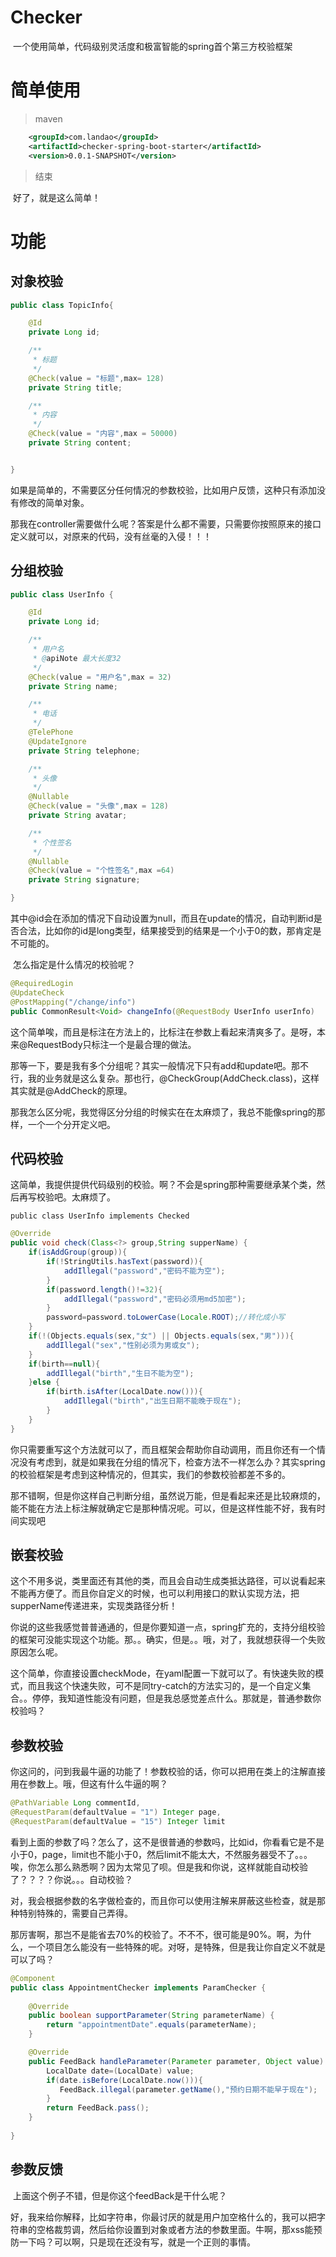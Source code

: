 # Checker

​	一个使用简单，代码级别灵活度和极富智能的spring首个第三方校验框架

# 简单使用

> maven

```xml
    <groupId>com.landao</groupId>
    <artifactId>checker-spring-boot-starter</artifactId>
    <version>0.0.1-SNAPSHOT</version>
```

> 结束

​	好了，就是这么简单！

# 功能

## 对象校验

```java
public class TopicInfo{

    @Id
    private Long id;

    /**
     * 标题
     */
    @Check(value = "标题",max= 128)
    private String title;

    /**
     * 内容
     */
    @Check(value = "内容",max = 50000)
    private String content;


}
```

​	如果是简单的，不需要区分任何情况的参数校验，比如用户反馈，这种只有添加没有修改的简单对象。

​	那我在controller需要做什么呢？答案是什么都不需要，只需要你按照原来的接口定义就可以，对原来的代码，没有丝毫的入侵！！！

## 分组校验

```java
public class UserInfo {

    @Id
    private Long id;

    /**
     * 用户名
     * @apiNote 最大长度32
     */
    @Check(value = "用户名",max = 32)
    private String name;

    /**
     * 电话
     */
    @TelePhone
    @UpdateIgnore
    private String telephone;

    /**
     * 头像
     */
    @Nullable
    @Check(value = "头像",max = 128)
    private String avatar;

    /**
     * 个性签名
     */
    @Nullable
    @Check(value = "个性签名",max =64)
    private String signature;

}
```

​	其中@id会在添加的情况下自动设置为null，而且在update的情况，自动判断id是否合法，比如你的id是long类型，结果接受到的结果是一个小于0的数，那肯定是不可能的。

​	怎么指定是什么情况的校验呢？

```java
@RequiredLogin
@UpdateCheck
@PostMapping("/change/info")
public CommonResult<Void> changeInfo(@RequestBody UserInfo userInfo)
```

​	这个简单唉，而且是标注在方法上的，比标注在参数上看起来清爽多了。是呀，本来@RequestBody只标注一个是最合理的做法。

​	那等一下，要是我有多个分组呢？其实一般情况下只有add和update吧。那不行，我的业务就是这么复杂。那也行，@CheckGroup(AddCheck.class)，这样其实就是@AddCheck的原理。

​	那我怎么区分呢，我觉得区分分组的时候实在在太麻烦了，我总不能像spring的那样，一个一个分开定义吧。

## 代码校验

​	这简单，我提供提供代码级别的校验。啊？不会是spring那种需要继承某个类，然后再写校验吧。太麻烦了。

`public class UserInfo implements Checked`

```java
@Override
public void check(Class<?> group,String supperName) {
    if(isAddGroup(group)){
        if(!StringUtils.hasText(password)){
            addIllegal("password","密码不能为空");
        }
        if(password.length()!=32){
            addIllegal("password","密码必须用md5加密");
        }
        password=password.toLowerCase(Locale.ROOT);//转化成小写
    }
    if(!(Objects.equals(sex,"女") || Objects.equals(sex,"男"))){
        addIllegal("sex","性别必须为男或女");
    }
    if(birth==null){
        addIllegal("birth","生日不能为空");
    }else {
        if(birth.isAfter(LocalDate.now())){
            addIllegal("birth","出生日期不能晚于现在");
        }
    }
}
```

​	你只需要重写这个方法就可以了，而且框架会帮助你自动调用，而且你还有一个情况没有考虑到，就是如果我在分组的情况下，检查方法不一样怎么办？其实spring的校验框架是考虑到这种情况的，但其实，我们的参数校验都差不多的。

​	那不错啊，但是你这样自己判断分组，虽然说万能，但是看起来还是比较麻烦的，能不能在方法上标注解就确定它是那种情况呢。可以，但是这样性能不好，我有时间实现吧

## 嵌套校验

​	这个不用多说，类里面还有其他的类，而且会自动生成类抵达路径，可以说看起来不能再方便了。而且你自定义的时候，也可以利用接口的默认实现方法，把supperName传递进来，实现类路径分析！

​	你说的这些我感觉普普通通的，但是你要知道一点，spring扩充的，支持分组校验的框架可没能实现这个功能。那。。确实，但是。。哦，对了，我就想获得一个失败原因怎么呢。

​	这个简单，你直接设置checkMode，在yaml配置一下就可以了。有快速失败的模式，而且我这个快速失败，可不是同try-catch的方法实习的，是一个自定义集合。。停停，我知道性能没有问题，但是我总感觉差点什么。那就是，普通参数你校验吗？

## 参数校验

​	你这问的，问到我最牛逼的功能了！参数校验的话，你可以把用在类上的注解直接用在参数上。哦，但这有什么牛逼的啊？

```java
@PathVariable Long commentId,
@RequestParam(defaultValue = "1") Integer page,
@RequestParam(defaultValue = "15") Integer limit
```

​	看到上面的参数了吗？怎么了，这不是很普通的参数吗，比如id，你看看它是不是小于0，page，limit也不能小于0，然后limit不能太大，不然服务器受不了。。。唉，你怎么那么熟悉啊？因为太常见了呗。但是我和你说，这样就能自动校验了？？？？你说。。。自动校验？

​	对，我会根据参数的名字做检查的，而且你可以使用注解来屏蔽这些检查，就是那种特别特殊的，需要自己弄得。

​	那厉害啊，那岂不是能省去70%的校验了。不不不，很可能是90%。啊，为什么，一个项目怎么能没有一些特殊的呢。对呀，是特殊，但是我让你自定义不就是可以了吗？

```java
@Component
public class AppointmentChecker implements ParamChecker {
    
    @Override
    public boolean supportParameter(String parameterName) {
        return "appointmentDate".equals(parameterName);
    }

    @Override
    public FeedBack handleParameter(Parameter parameter, Object value) {
        LocalDate date=(LocalDate) value;
        if(date.isBefore(LocalDate.now())){
           FeedBack.illegal(parameter.getName(),"预约日期不能早于现在"); 
        }
        return FeedBack.pass();
    }
    
}
```

## 参数反馈

​	上面这个例子不错，但是你这个feedBack是干什么呢？

​	好，我来给你解释，比如字符串，你最讨厌的就是用户加空格什么的，我可以把字符串的空格裁剪调，然后给你设置到对象或者方法的参数里面。牛啊，那xss能预防一下吗？可以啊，只是现在还没有写，就是一个正则的事情。